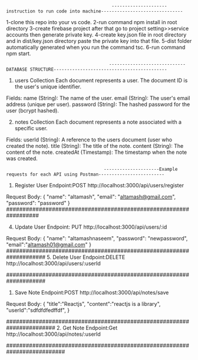                                             ---------------------instruction to run code into machine-------------------------------
1-clone this repo into your vs code.
2-run command npm install in root directory
3-create firebase project after that go to project setting>>service accounts then generate private key.
4-create key.json file in root directory and in dist/key.json directory paste the private key into that file.
5-dist folder automatically generated when you run the command tsc.
6-run command npm start.

                                           -----------------------------DATABASE STRUCTURE-------------------------------------------
1. users Collection
Each document represents a user. The document ID is the user's unique identifier.

Fields:
name (String): The name of the user.
email (String): The user's email address (unique per user).
password (String): The hashed password for the user (bcrypt hashed).

2. notes Collection
Each document represents a note associated with a specific user.

Fields:
userId (String): A reference to the users document (user who created the note).
title (String): The title of the note.
content (String): The content of the note.
createdAt (Timestamp): The timestamp when the note was created.

                                         ---------------------Example requests for each API using Postman-------------------------

1. Register User
Endpoint:POST http://localhost:3000/api/users/register

Request Body:
{
  "name": "altamash",
  "email": "altamash@gmail.com",
  "password": "password"
}
##################################################################

4. Update User
Endpoint: PUT http://localhost:3000/api/users/:id

Request Body:
{
  "name": "altamashnaseem",
  "password": "newpassword",
  "email":"altamash01@gmail.com"
}
####################################################################
5. Delete User
Endpoint:DELETE http://localhost:3000/api/users/:userId

####################################################################
1. Save Note
Endpoint:POST http://localhost:3000/api/notes/save

Request Body:
{
  "title":"Reactjs",
  "content":"reactjs is a library",
  "userId":"sdfdfdfedffdf",
}

#######################################################################
2. Get Note
Endpoint:Get http://localhost:3000/api/notes/:userId

##########################################################################
